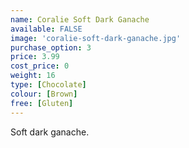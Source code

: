 ```yaml
---
name: Coralie Soft Dark Ganache
available: FALSE
image: 'coralie-soft-dark-ganache.jpg'
purchase_option: 3
price: 3.99
cost_price: 0
weight: 16
type: [Chocolate]
colour: [Brown]
free: [Gluten]
---
```

Soft dark ganache.
